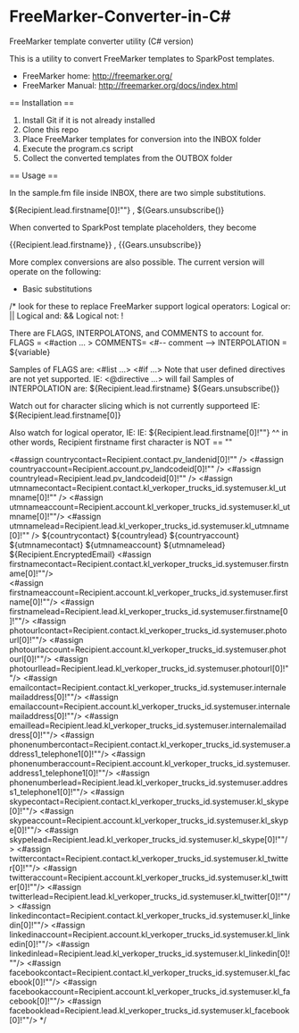 # FreeMarker-Converter-in-C#

FreeMarker template converter utility (C# version)

This is a utility to convert FreeMarker templates to SparkPost templates.
* FreeMarker home: http://freemarker.org/ 
* FreeMarker Manual: http://freemarker.org/docs/index.html

== Installation ==
1) Install Git if it is not already installed
2) Clone this repo
3) Place FreeMarker templates for conversion into the INBOX folder
4) Execute the program.cs script 
5) Collect the converted templates from the OUTBOX folder


== Usage ==

In the sample.fm file inside INBOX, there are two simple substitutions.

${Recipient.lead.firstname[0]!""}  ,  ${Gears.unsubscribe()}

When converted to SparkPost template placeholders, they become

{{Recipient.lead.firstname}}  ,  {{Gears.unsubscribe}}

More complex conversions are also possible.  The current version will operate on the following:
 - Basic substitutions
 


 /* look for these to replace
FreeMarker support logical operators:
Logical or: ||
Logical and: &&
Logical not: !

There are FLAGS, INTERPOLATONS, and COMMENTS to account for.
FLAGS = <#action ... >
COMMENTS=  <#-- comment -->
INTERPOLATION = ${variable}

Samples of FLAGS are:
<#list ...>
<#if ...>
Note that user defined directives are not yet supported.  IE: <@directive ...> will fail
Samples of INTERPOLATION are:
  ${Recipient.lead.firstname}
  ${Gears.unsubscribe()}
  
 Watch out for character slicing which is not currently supporteed
 IE: ${Recipient.lead.firstname[0]}
 
 Also watch for logical operator, IE:
  IE: ${Recipient.lead.firstname[0]!""}
  ^^ in other words, Recipient firstname first character is NOT == ""
  
  
<#assign countrycontact=Recipient.contact.pv_landenid[0]!"" />
<#assign countryaccount=Recipient.account.pv_landcodeid[0]!"" />
<#assign countrylead=Recipient.lead.pv_landcodeid[0]!"" />
<#assign utmnamecontact=Recipient.contact.kl_verkoper_trucks_id.systemuser.kl_utmname[0]!"" />
<#assign utmnameaccount=Recipient.account.kl_verkoper_trucks_id.systemuser.kl_utmname[0]!""/>
<#assign utmnamelead=Recipient.lead.kl_verkoper_trucks_id.systemuser.kl_utmname[0]!"" />
${countrycontact}
${countrylead}
${countryaccount}
${utmnamecontact}
${utmnameaccount}
${utmnamelead}
${Recipient.EncryptedEmail}
<#assign firstnamecontact=Recipient.contact.kl_verkoper_trucks_id.systemuser.firstname[0]!""/>\
<#assign firstnameaccount=Recipient.account.kl_verkoper_trucks_id.systemuser.firstname[0]!""/>
<#assign firstnamelead=Recipient.lead.kl_verkoper_trucks_id.systemuser.firstname[0]!""/>
<#assign photourlcontact=Recipient.contact.kl_verkoper_trucks_id.systemuser.photourl[0]!""/>
<#assign photourlaccount=Recipient.account.kl_verkoper_trucks_id.systemuser.photourl[0]!""/>
<#assign photourllead=Recipient.lead.kl_verkoper_trucks_id.systemuser.photourl[0]!""/>
<#assign emailcontact=Recipient.contact.kl_verkoper_trucks_id.systemuser.internalemailaddress[0]!""/>
<#assign emailaccount=Recipient.account.kl_verkoper_trucks_id.systemuser.internalemailaddress[0]!""/>
<#assign emaillead=Recipient.lead.kl_verkoper_trucks_id.systemuser.internalemailaddress[0]!""/>
<#assign phonenumbercontact=Recipient.contact.kl_verkoper_trucks_id.systemuser.address1_telephone1[0]!""/>
<#assign phonenumberaccount=Recipient.account.kl_verkoper_trucks_id.systemuser.address1_telephone1[0]!""/>
<#assign phonenumberlead=Recipient.lead.kl_verkoper_trucks_id.systemuser.address1_telephone1[0]!""/>
<#assign skypecontact=Recipient.contact.kl_verkoper_trucks_id.systemuser.kl_skype[0]!""/>
<#assign skypeaccount=Recipient.account.kl_verkoper_trucks_id.systemuser.kl_skype[0]!""/>
<#assign skypelead=Recipient.lead.kl_verkoper_trucks_id.systemuser.kl_skype[0]!""/>
<#assign twittercontact=Recipient.contact.kl_verkoper_trucks_id.systemuser.kl_twitter[0]!""/>
<#assign twitteraccount=Recipient.account.kl_verkoper_trucks_id.systemuser.kl_twitter[0]!""/>
<#assign twitterlead=Recipient.lead.kl_verkoper_trucks_id.systemuser.kl_twitter[0]!""/>
<#assign linkedincontact=Recipient.contact.kl_verkoper_trucks_id.systemuser.kl_linkedin[0]!""/>
<#assign linkedinaccount=Recipient.account.kl_verkoper_trucks_id.systemuser.kl_linkedin[0]!""/>
<#assign linkedinlead=Recipient.lead.kl_verkoper_trucks_id.systemuser.kl_linkedin[0]!""/>
<#assign facebookcontact=Recipient.contact.kl_verkoper_trucks_id.systemuser.kl_facebook[0]!""/>
<#assign facebookaccount=Recipient.account.kl_verkoper_trucks_id.systemuser.kl_facebook[0]!""/>
<#assign facebooklead=Recipient.lead.kl_verkoper_trucks_id.systemuser.kl_facebook[0]!""/> 
*/
  
